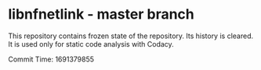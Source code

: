 # libnfnetlink - master branch

This repository contains frozen state of the repository.
Its history is cleared. It is used only for static code
analysis with Codacy.

Commit Time: 1691379855